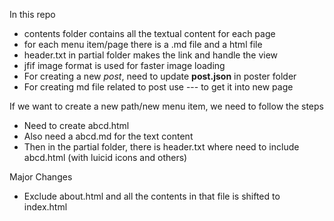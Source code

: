 In this repo

- contents folder contains all the textual content for each page
- for each menu item/page there is a .md file and a html file
- header.txt in partial folder makes the link and handle the view
- jfif image format is used for faster image loading
- For creating a new *post*, need to update **post.json** in poster folder 
- For creating md file related to post use --- to get it into new page

If we want to create a new path/new menu item, we need to follow the steps

- Need to create abcd.html
- Also need a abcd.md for the text content
- Then in the partial folder, there is header.txt where need to include abcd.html (with luicid icons and others)


Major Changes

- Exclude about.html and all the contents in that file is shifted to index.html
